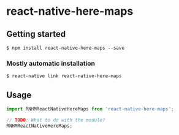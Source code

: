 # react-native-here-maps

## Getting started

`$ npm install react-native-here-maps --save`

### Mostly automatic installation

`$ react-native link react-native-here-maps`

## Usage
```javascript
import RNHMReactNativeHereMaps from 'react-native-here-maps';

// TODO: What to do with the module?
RNHMReactNativeHereMaps;
```
